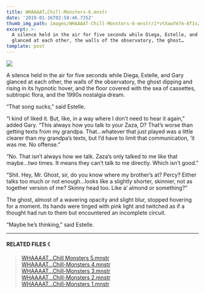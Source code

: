 ```yaml
---
title: WHAAAAT…Chill-Monsters-6.mnstr
date: '2019-01-16T02:58:46.735Z'
thumb_img_path: images/WHAAAAT-Chill-Monsters-6-mnstr/1*vtXawYm7m-8f1sZGORSnlw.jpeg
excerpt: >-
  A silence held in the air for five seconds while Diega, Estelle, and Gary
  glanced at each other, the walls of the observatory, the ghost…
template: post
---
```

![](/images/WHAAAAT-Chill-Monsters-6-mnstr/1*vtXawYm7m-8f1sZGORSnlw.jpeg)

A silence held in the air for five seconds while Diega, Estelle, and Gary glanced at each other, the walls of the observatory, the ghost dipping and rising in its hypnotic hover, and the floor covered with the sea of cassettes, subtropic flora, and the 1990s nostalgia dream.

“That song sucks,” said Estelle.

“I kind of liked it. But, like, in a way where I don’t need to hear it again,” added Gary. “This always how you talk to your Zaza, D? That’s worse than getting texts from my grandpa. That…whatever that just played was a little clearer than my grandpa’s texts, but I’d have to limit that communication, ‘it was me. No offense.”

“No. That isn’t always how we talk. Zaza’s only talked to me like that maybe…two times. It means they can’t talk to me directly. Which isn’t good.”

“Shit. Hey, Mr. Ghost, sir, do you know where my brother’s at? Percy? Either talks too much or not enough…looks like a slightly shorter, skinnier, not as together version of me? Skinny head too. Like a’ almond or something?”

The ghost, almost of a wavering opacity and slight blur, stopped hovering for a moment. Its hands were tinged with pink light and twitched as if a thought had run to them but encountered an incomplete circuit.

“Maybe he’s thinking,” said Estelle.

* * *

#### RELATED FILES ☾

> [WHAAAAT…Chill Monsters 5.mnstr  
> ](https://medium.com/moon-computer/whaaaat-chill-monsters-5-mnstr-d6f602552546)[WHAAAAT…Chill-Monsters 4.mnstr](https://medium.com/moon-computer/whaaaat-chill-monsters-4-mnstr-4b6ce56da980)  
> [WHAAAAT…Chill-Monsters 3.mnstr](https://medium.com/moon-computer/whaaaat-chill-monsters-3-mnstr-544a2a87aeff)  
> [WHAAAAT…Chill-Monsters 2.mnstr](https://medium.com/moon-computer/whaaaat-chill-monsters-2-mnstr-d3bd40c7f8ff)  
> [WHAAAAT…Chill-Monsters 1.mnstr](https://medium.com/moon-computer/whaaaat-chill-monsters-monstr-503c6b06dd42)
